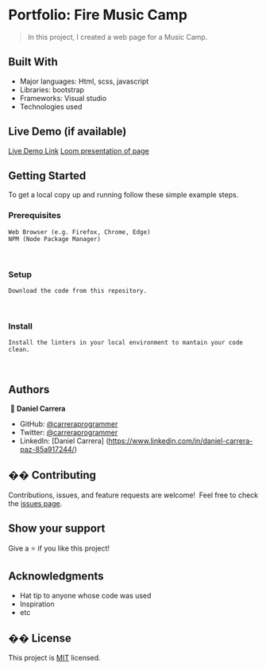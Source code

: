 ![]()
​

# Portfolio: Fire Music Camp

> In this project,  I created a web page for a Music Camp.
  ​
  ​

## Built With

- Major languages: Html, scss, javascript
- Libraries: bootstrap
- Frameworks: Visual studio
- Technologies used

## Live Demo (if available)

[Live Demo Link](https://carreraprogrammer.github.io/carrera_portfolio/)
​[Loom presentation of page](https://www.loom.com/share/62f2164023f542f49c11d6caf2b53a77)

## Getting Started

To get a local copy up and running follow these simple example steps.
​

### Prerequisites

    Web Browser (e.g. Firefox, Chrome, Edge)
    NPM (Node Package Manager)

​

### Setup

    Download the code from this repository.

​

### Install

    Install the linters in your local environment to mantain your code clean.

​

## Authors

​
👤 **Daniel Carrera**
​

- GitHub: [@carreraprogrammer](https://github.com/carreraprogrammer)
- Twitter: [@carreraprogrammer](https://twitter.com/carreraprog)
- LinkedIn: [Daniel Carrera] (https://www.linkedin.com/in/daniel-carrera-paz-85a917244/)

## �� Contributing

Contributions, issues, and feature requests are welcome!
​
Feel free to check the [issues page](../../issues/).
​
## Show your support

Give a ⭐️ if you like this project!
​
## Acknowledgments

- Hat tip to anyone whose code was used
- Inspiration
- etc
  ​
## �� License

This project is [MIT](./MIT.md) licensed.